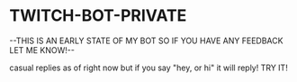 # TWITCH-BOT-PRIVATE

--THIS IS AN EARLY STATE OF MY BOT SO IF YOU HAVE ANY FEEDBACK LET ME KNOW!--

casual replies as of right now but if you say "hey, or hi" it will reply! TRY IT!
